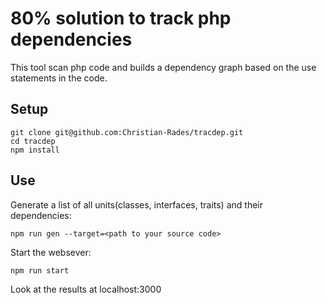 # 80% solution to track php dependencies

This tool scan php code and builds a dependency graph based on the use statements in the code.

## Setup
```
git clone git@github.com:Christian-Rades/tracdep.git
cd tracdep
npm install
```

## Use
Generate a list of all units(classes, interfaces, traits) and their dependencies:
```
npm run gen --target=<path to your source code>
```

Start the websever:
```
npm run start
```

Look at the results at localhost:3000
